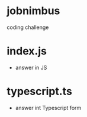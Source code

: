 # jobnimbus


coding challenge

# index.js
- answer in JS 

# typescript.ts
- answer int Typescript form
